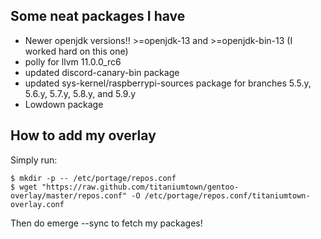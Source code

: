 ## Some neat packages I have
- Newer openjdk versions!! >=openjdk-13 and >=openjdk-bin-13 (I worked hard on this one)
- polly for llvm 11.0.0_rc6
- updated discord-canary-bin package
- updated sys-kernel/raspberrypi-sources package for branches 5.5.y, 5.6.y, 5.7.y, 5.8.y, and 5.9.y
- Lowdown package

## How to add my overlay
Simply run:
```
$ mkdir -p -- /etc/portage/repos.conf
$ wget "https://raw.github.com/titaniumtown/gentoo-overlay/master/repos.conf" -O /etc/portage/repos.conf/titaniumtown-overlay.conf
```
Then do emerge --sync to fetch my packages!
